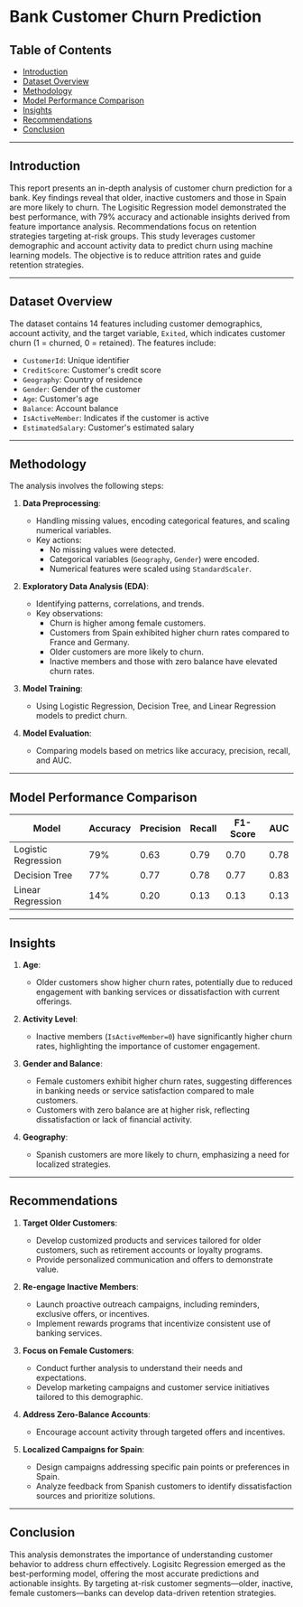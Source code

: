 # Bank Customer Churn Prediction

## Table of Contents
- [Introduction](#introduction)
- [Dataset Overview](#dataset-overview)
- [Methodology](#methodology)
- [Model Performance Comparison](#model-performance-comparison)
- [Insights](#insights)
- [Recommendations](#recommendations)
- [Conclusion](#conclusion)

---

## Introduction
This report presents an in-depth analysis of customer churn prediction for a bank. Key findings reveal that older, inactive customers and those in Spain are more likely to churn. The Logisitic Regression model demonstrated the best performance, with 79% accuracy and actionable insights derived from feature importance analysis. Recommendations focus on retention strategies targeting at-risk groups. This study leverages customer demographic and account activity data to predict churn using machine learning models. The objective is to reduce attrition rates and guide retention strategies.

---

## Dataset Overview
The dataset contains 14 features including customer demographics, account activity, and the target variable, `Exited`, which indicates customer churn (1 = churned, 0 = retained). The features include:
- `CustomerId`: Unique identifier
- `CreditScore`: Customer's credit score
- `Geography`: Country of residence
- `Gender`: Gender of the customer
- `Age`: Customer's age
- `Balance`: Account balance
- `IsActiveMember`: Indicates if the customer is active
- `EstimatedSalary`: Customer's estimated salary

---

## Methodology
The analysis involves the following steps:

1. **Data Preprocessing**:  
   - Handling missing values, encoding categorical features, and scaling numerical variables.  
   - Key actions:
     - No missing values were detected.
     - Categorical variables (`Geography`, `Gender`) were encoded.
     - Numerical features were scaled using `StandardScaler`.

2. **Exploratory Data Analysis (EDA)**:  
   - Identifying patterns, correlations, and trends.  
   - Key observations:
     - Churn is higher among female customers.
     - Customers from Spain exhibited higher churn rates compared to France and Germany.
     - Older customers are more likely to churn.
     - Inactive members and those with zero balance have elevated churn rates.

3. **Model Training**:  
   - Using Logistic Regression, Decision Tree, and Linear Regression models to predict churn.

4. **Model Evaluation**:  
   - Comparing models based on metrics like accuracy, precision, recall, and AUC.

---

## Model Performance Comparison

| Model              | Accuracy | Precision | Recall | F1-Score | AUC  |
|---------------------|----------|-----------|--------|----------|------|
| Logistic Regression | 79%      | 0.63      | 0.79   | 0.70     | 0.78 |
| Decision Tree       | 77%      | 0.77      | 0.78   | 0.77     | 0.83 |
| Linear Regression  | 14%      | 0.20     | 0.13   | 0.13     | 0.13 |

---

## Insights
1. **Age**:
   - Older customers show higher churn rates, potentially due to reduced engagement with banking services or dissatisfaction with current offerings.

2. **Activity Level**:
   - Inactive members (`IsActiveMember=0`) have significantly higher churn rates, highlighting the importance of customer engagement.

3. **Gender and Balance**:
   - Female customers exhibit higher churn rates, suggesting differences in banking needs or service satisfaction compared to male customers.
   - Customers with zero balance are at higher risk, reflecting dissatisfaction or lack of financial activity.

4. **Geography**:
   - Spanish customers are more likely to churn, emphasizing a need for localized strategies.

---

## Recommendations
1. **Target Older Customers**:
   - Develop customized products and services tailored for older customers, such as retirement accounts or loyalty programs.
   - Provide personalized communication and offers to demonstrate value.

2. **Re-engage Inactive Members**:
   - Launch proactive outreach campaigns, including reminders, exclusive offers, or incentives.
   - Implement rewards programs that incentivize consistent use of banking services.

3. **Focus on Female Customers**:
   - Conduct further analysis to understand their needs and expectations.
   - Develop marketing campaigns and customer service initiatives tailored to this demographic.

4. **Address Zero-Balance Accounts**:
   - Encourage account activity through targeted offers and incentives.

5. **Localized Campaigns for Spain**:
   - Design campaigns addressing specific pain points or preferences in Spain.
   - Analyze feedback from Spanish customers to identify dissatisfaction sources and prioritize solutions.

---

## Conclusion
This analysis demonstrates the importance of understanding customer behavior to address churn effectively. Logisitc Regression emerged as the best-performing model, offering the most accurate predictions and actionable insights. By targeting at-risk customer segments—older, inactive, female customers—banks can develop data-driven retention strategies.
